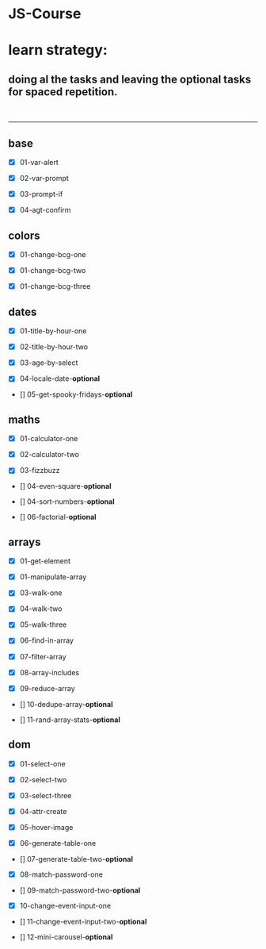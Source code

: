 # JS-Course

# learn strategy:
## doing al the tasks and leaving the optional tasks for spaced repetition.
<br>

---

## base
* [x] 01-var-alert

* [x] 02-var-prompt

* [x] 03-prompt-if

* [x] 04-agt-confirm

## colors
* [x] 01-change-bcg-one

* [x] 01-change-bcg-two

* [x] 01-change-bcg-three

## dates
* [x] 01-title-by-hour-one

* [x] 02-title-by-hour-two

* [x] 03-age-by-select

* [x] 04-locale-date-**optional**

* [] 05-get-spooky-fridays-**optional**

## maths
* [x] 01-calculator-one

* [x] 02-calculator-two

* [x] 03-fizzbuzz

* [] 04-even-square-**optional**

* [] 04-sort-numbers-**optional**

* [] 06-factorial-**optional**

## arrays
* [x] 01-get-element

* [x] 01-manipulate-array

* [x] 03-walk-one

* [x] 04-walk-two

* [x] 05-walk-three

* [x] 06-find-in-array

* [x] 07-filter-array

* [x] 08-array-includes

* [x] 09-reduce-array

* [] 10-dedupe-array-**optional**

* [] 11-rand-array-stats-**optional**

## dom
* [x] 01-select-one

* [x] 02-select-two

* [x] 03-select-three

* [x] 04-attr-create

* [x] 05-hover-image

* [x] 06-generate-table-one

* [] 07-generate-table-two-**optional**

* [x] 08-match-password-one

* [] 09-match-password-two-**optional**

* [x] 10-change-event-input-one

* [] 11-change-event-input-two-**optional**

* [] 12-mini-carousel-**optional**
